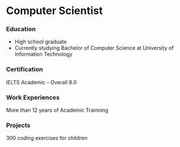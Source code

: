 # Computer Scientist

### Education
- High school graduate
- Currently studying Bachelor of Computer Science at University of Information Technology

### Certification
IELTS Academic - Overall 8.0

### Work Experiences 
More than 12 years of Academic Trainning 

### Projects
300 coding exercises for children
